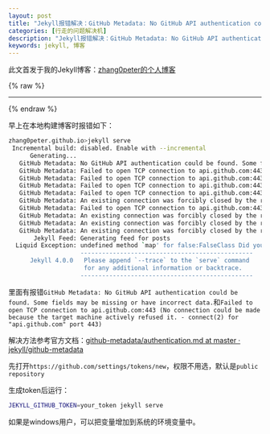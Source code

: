 ```yaml
---
layout: post
title: "Jekyll报错解决：GitHub Metadata: No GitHub API authentication could be found. Some fields may be missing or have incorrect data."
categories: [行走的问题解决机]
description: "Jekyll报错解决：GitHub Metadata: No GitHub API authentication could be found. Some fields may be missing or have incorrect data.和Failed to open TCP connection to api.github.com:443 (No connection could be made because the target machine actively refused it. - connect(2) for \"api.github.com\" port 443)"
keywords: jekyll, 博客
---
```


此文首发于我的Jekyll博客：[zhang0peter的个人博客](https://zhang0peter.com)         

{% raw %}
***          
{% endraw %}

早上在本地构建博客时报错如下：

```sh
zhang0peter.github.io>jekyll serve
 Incremental build: disabled. Enable with --incremental
      Generating...
   GitHub Metadata: No GitHub API authentication could be found. Some fields may be missing or have incorrect data.
   GitHub Metadata: Failed to open TCP connection to api.github.com:443 (No connection could be made because the target machine actively refused it. - connect(2) for "api.github.com" port 443)
   GitHub Metadata: Failed to open TCP connection to api.github.com:443 (No connection could be made because the target machine actively refused it. - connect(2) for "api.github.com" port 443)
   GitHub Metadata: Failed to open TCP connection to api.github.com:443 (No connection could be made because the target machine actively refused it. - connect(2) for "api.github.com" port 443)
   GitHub Metadata: Failed to open TCP connection to api.github.com:443 (No connection could be made because the target machine actively refused it. - connect(2) for "api.github.com" port 443)
   GitHub Metadata: An existing connection was forcibly closed by the remote host. - SSL_connect
   GitHub Metadata: Failed to open TCP connection to api.github.com:443 (No connection could be made because the target machine actively refused it. - connect(2) for "api.github.com" port 443)
   GitHub Metadata: An existing connection was forcibly closed by the remote host. - SSL_connect
   GitHub Metadata: An existing connection was forcibly closed by the remote host. - SSL_connect
   GitHub Metadata: An existing connection was forcibly closed by the remote host. - SSL_connect
       Jekyll Feed: Generating feed for posts
  Liquid Exception: undefined method `map' for false:FalseClass Did you mean? tap in /_layouts/post.html
                    ------------------------------------------------
      Jekyll 4.0.0   Please append `--trace` to the `serve` command
                     for any additional information or backtrace.
                    ------------------------------------------------
```
里面有报错`GitHub Metadata: No GitHub API authentication could be found. Some fields may be missing or have incorrect data.`和`Failed to open TCP connection to api.github.com:443 (No connection could be made because the target machine actively refused it. - connect(2) for "api.github.com" port 443)`

解决方法参考官方文档：[github-metadata/authentication.md at master · jekyll/github-metadata](https://github.com/jekyll/github-metadata/blob/master/docs/authentication.md)

先打开`https://github.com/settings/tokens/new`，权限不用选，默认是`public repository`

生成token后运行：

```sh
JEKYLL_GITHUB_TOKEN=your_token jekyll serve
```
如果是windows用户，可以把变量增加到系统的环境变量中。
